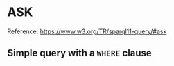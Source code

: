 # ASK

Reference: https://www.w3.org/TR/sparql11-query/#ask

## Simple query with a `WHERE` clause

<run-kit src="./examples/ask/simple.js">
</run-kit>
